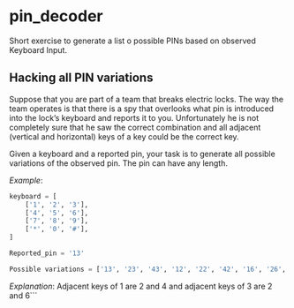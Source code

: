 # pin_decoder
Short exercise to generate a list o possible PINs based on observed Keyboard Input.


## Hacking all PIN variations

Suppose that you are part of a team that breaks electric locks. The way the
team operates is that there is a spy that overlooks what pin is introduced
into the lock’s keyboard and reports it to you. Unfortunately he is not
completely sure that he saw the correct combination and all adjacent
(vertical and horizontal) keys of a key could be the correct key.

Given a keyboard and a reported pin, your task is to generate all possible
variations of the observed pin. The pin can have any length.


_Example_:
```python
keyboard = [
    ['1', '2', '3'],
    ['4', '5', '6'],
    ['7', '8', '9'],
    ['*', '0', '#'],
]

Reported_pin = '13'

Possible variations = ['13', '23', '43', '12', '22', '42', '16', '26', '46']
```

_Explanation_: Adjacent keys of 1 are 2 and 4 and adjacent keys of 3 are 2 and 6```
